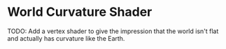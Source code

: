 # World Curvature Shader

TODO: Add a vertex shader to give the impression that the world isn't flat and actually has curvature like the Earth.